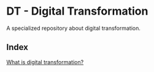 # DT - Digital Transformation
A specialized repository about digital transformation.

## Index

[What is digital transformation?](https://github.com/adeilsonrbrito/dt/blob/master/what-is.md)

